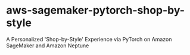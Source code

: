 # aws-sagemaker-pytorch-shop-by-style
A Personalized 'Shop-by-Style' Experience via PyTorch on Amazon SageMaker and Amazon Neptune
